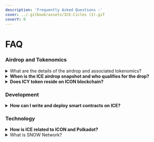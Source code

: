 ```yaml
---
description: 'Frequently Asked Questions :'
cover: ../.gitbook/assets/ICE-Cicles (1).gif
coverY: 0
---
```


# FAQ

### Airdrop and Tokenomics

<details>

<summary>What are the details of the airdrop and associated tokenomics?</summary>

ICX/sICX holders will be airdropped 1:1 ratio of equivalent ICE blockchain’s native ICY tokens. The airdropped $ICY will be vested over 3 years, and at least 20% of the airdropped tokens will be made available immediately. The total $ICY supply will be 25% more than the total supply of $ICX.

</details>

<details>

<summary><strong>When is the ICE airdrop snapshot and who qualifies for the drop?</strong></summary>

The snapshot has already been taken at block height 44,123,130 (approximately 4 AM UTC on December 29, 2021). Any user who has:

* $ICX or $sICX in a non-custodial wallet like Hana or ICONex. A non-custodial wallet is one that you control the private key to.
* $ICX or $sICX deposited into Balanced (Collateral and LP) or Omm (Collateral).
* $ICX deposited into ICONFi.

is eligible to receive the airdrop. More info [here](https://medium.com/helloiconworld/ice-and-snow-icons-entry-into-the-polkadot-ecosystem-515afe80c58d).

</details>

<details>

<summary><strong>Does ICY token reside on ICON blockchain?</strong></summary>

No. ICY token is the native token on ICE blockchain and ICE is a separate Layer-1 blockchain with its own consensus mechanism, nodes and validators.

</details>

### **Development**

<details>

<summary><strong>How can I write and deploy smart contracts on ICE?</strong></summary>

As a smart contract developer on ICE, you can either use [Ink](https://paritytech.github.io/ink-docs/)! to write and deploy smart contracts on the core Substrate chain OR you can write smart contracts using Solidity and deploy them inside the ICE EVM

</details>

### **Technology**

<details>

<summary><strong>How is ICE related to ICON and Polkadot?</strong></summary>

ICE is a sister-chain of ICON. ICE will be connected with ICON using ICON’s BTP ( Blockchain Transmission Protocol ).&#x20;

ICE will compete for a parachain slot on the Polkadot ecosystem, enabling ICE to easily communicate with other Polkadot parachains.&#x20;

Thus, ICE is going to be one of the most connected blockchains.

</details>

<details>

<summary>What is SNOW Network?</summary>

The goal with ICE is to secure a Polkadot parachain slot. In the Polkadot ecosystem, many projects launch on Kusama (Polkadot’s canary network) before competing for a Polkadot parachain slot. For example, Moonriver on Kusama is the canary network to Moonbeam on Polkadot. ICE will employ a similar strategy by first launching the SNOW canary network on Kusama before targeting an ICE launch on Polkadot later on.\
Since SNOW is a separate network from ICE, it will not use the $ICY token. Instead the SNOW canary network will have its own token–$ICZ.

</details>
